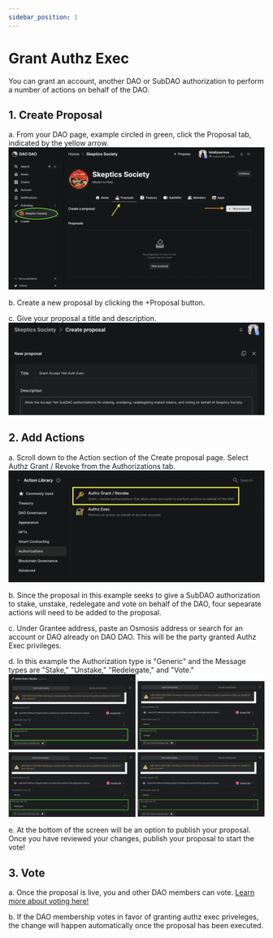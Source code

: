 ```yaml
---
sidebar_position: 1
---
```


# Grant Authz Exec

You can grant an account, another DAO or SubDAO authorization to perform a number of actions on behalf of the DAO. 

## 1. Create Proposal
a. From your DAO page, example circled in green, click the Proposal tab, indicated by the yellow arrow. 
![Create proposal](/img/dao-management/change-appearance1.png)

b. Create a new proposal by clicking the +Proposal button. 

c. Give your proposal a title and description. 
![Auth Exec proposal title and description](/img/dao-management/authz-exec.png)

## 2. Add Actions
a. Scroll down to the Action section of the Create proposal page. Select Authz Grant / Revoke from the Authorizations tab. 
![Authorizations tab and Authz Grant / Revoke](/img/dao-management/authz-exec2.png)

b. Since the proposal in this example seeks to give a SubDAO authorization to stake, unstake, redelegate and vote on behalf of the DAO, four sepearate actions will need to be added to the proposal. 

c. Under Grantee address, paste an Osmosis address or search for an account or DAO already on DAO DAO. This will be the party granted Authz Exec privileges. 

d. In this example the Authorization type is "Generic" and the Message types are "Stake," "Unstake," "Redelegate," and "Vote." 
![4 action boxes to grant authz exec](/img/dao-management/authz-exec7.png)

e. At the bottom of the screen will be an option to publish your proposal. Once you have reviewed your changes, publish your proposal to start the vote!

## 3. Vote
a. Once the proposal is live, you and other DAO members can vote. [Learn more about voting here!](.../dao-governance/proposals/how-to-vote-on-a-proposal.md)

b. If the DAO membership votes in favor of granting authz exec priveleges, the change will happen automatically once the proposal has been executed. 
